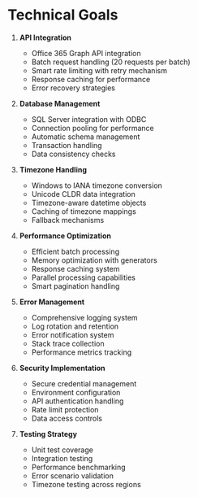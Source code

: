 # Technical Goals

1. **API Integration**
   - Office 365 Graph API integration
   - Batch request handling (20 requests per batch)
   - Smart rate limiting with retry mechanism
   - Response caching for performance
   - Error recovery strategies

2. **Database Management**
   - SQL Server integration with ODBC
   - Connection pooling for performance
   - Automatic schema management
   - Transaction handling
   - Data consistency checks

3. **Timezone Handling**
   - Windows to IANA timezone conversion
   - Unicode CLDR data integration
   - Timezone-aware datetime objects
   - Caching of timezone mappings
   - Fallback mechanisms

4. **Performance Optimization**
   - Efficient batch processing
   - Memory optimization with generators
   - Response caching system
   - Parallel processing capabilities
   - Smart pagination handling

5. **Error Management**
   - Comprehensive logging system
   - Log rotation and retention
   - Error notification system
   - Stack trace collection
   - Performance metrics tracking

6. **Security Implementation**
   - Secure credential management
   - Environment configuration
   - API authentication handling
   - Rate limit protection
   - Data access controls

7. **Testing Strategy**
   - Unit test coverage
   - Integration testing
   - Performance benchmarking
   - Error scenario validation
   - Timezone testing across regions

